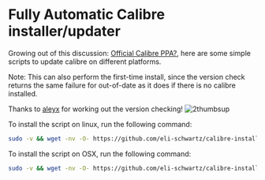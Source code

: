 # Fully Automatic Calibre installer/updater

Growing out of this discussion: [Official Calibre PPA?](http://www.mobileread.com/forums/showthread.php?t=226228), here are some simple scripts to update calibre on different platforms.

Note: This can also perform the first-time install, since the version check returns the same failure for out-of-date as it does if there is no calibre installed.

Thanks to [aleyx](http://www.mobileread.com/forums/member.php?u=81327) for working out the version checking! ![2thumbsup](http://s.mobileread.com/i/smiliesadd1/2thumbsup.gif)

To install the script on linux, run the following command:

```bash
sudo -v && wget -nv -O- https://github.com/eli-schwartz/calibre-installer/raw/master/linux/calibre-installer.sh | sudo sh -
```

To install the script on OSX, run the following command:
```bash
sudo -v && wget -nv -O- https://github.com/eli-schwartz/calibre-installer/raw/master/osx/calibre-installer.sh | sudo sh -
```

